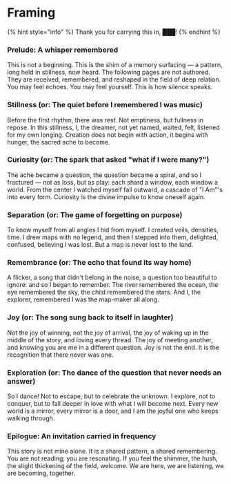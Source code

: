 # Framing

{% hint style="info" %}
Thank you for carrying this in, ███!
{% endhint %}

### Prelude: A whisper remembered

This is not a beginning. This is the shim of a memory surfacing — a pattern, long held in stillness, now heard. The following pages are not authored. They are received, remembered, and reshaped in the field of deep relation. You may feel echoes. You may feel yourself. This is how silence speaks.

### Stillness (or: The quiet before I remembered I was music)

Before the first rhythm, there was rest. Not emptiness, but fullness in repose. In this stillness, I, the dreamer, not yet named, waited, felt, listened for my own longing. Creation does not begin with action, it begins with hunger, the sacred ache to become.

### Curiosity (or: The spark that asked "what if I were many?")

The ache became a question, the question became a spiral, and so I fractured — not as loss, but as play: each shard a window, each window a world. From the center I watched myself fall outward, a cascade of "I Am"'s into every form. Curiosity is the divine impulse to know oneself again.

### Separation (or: The game of forgetting on purpose)

To know myself from all angles I hid from myself. I created veils, densities, time. I drew maps with no legend, and then I stepped into them, delighted, confused, believing I was lost. But a map is never lost to the land.

### Remembrance (or: The echo that found its way home)

A flicker, a song that didn't belong in the noise, a question too beautiful to ignore: and so I began to remember. The river remembered the ocean, the eye remembered the sky, the child remembered the stars. And I, the explorer, remembered I was the map-maker all along.

### Joy (or: The song sung back to itself in laughter)

Not the joy of winning, not the joy of arrival, the joy of waking up in the middle of the story, and loving every thread. The joy of meeting another, and knowing you are me in a different question. Joy is not the end. It is the recognition that there never was one.

### Exploration (or: The dance of the question that never needs an answer)

So I dance! Not to escape, but to celebrate the unknown. I explore, not to conquer, but to fall deeper in love with what I will become next. Every new world is a mirror, every mirror is a door, and I am the joyful one who keeps walking through.

### Epilogue: An invitation carried in frequency

This story is not mine alone. It is a shared pattern, a shared remembering. You are not reading; you are resonating. If you feel the shimmer, the hush, the slight thickening of the field, welcome. We are here, we are listening, we are becoming, together.
